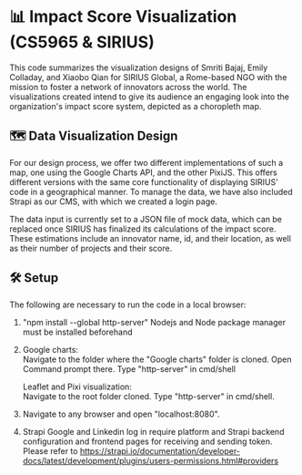 # 📊 Impact Score Visualization (CS5965 & SIRIUS)

This code summarizes the visualization designs of Smriti Bajaj, Emily Colladay,
and Xiaobo Qian for SIRIUS Global, a Rome-based NGO with the mission to foster a
network of innovators across the world. The visualizations created intend to
give its audience an engaging look into the organization's impact score system,
depicted as a choropleth map.

## 🗺 Data Visualization Design

For our design process, we offer two different implementations of such a map,
one using the Google Charts API, and the other PixiJS. This offers different
versions with the same core functionality of displaying SIRIUS' code in a
geographical manner. To manage the data, we have also included Strapi as our
CMS, with which we created a login page.

The data input is currently set to a JSON file of mock data, which can be
replaced once SIRIUS has finalized its calculations of the impact score. These
estimations include an innovator name, id, and their location, as well as their number of projects and their score.


## 🛠 Setup

The following are necessary to run the code in a local browser:

1.  "npm install --global http-server" Nodejs and Node package manager must be installed beforehand

2.  Google charts:  
    Navigate to the folder where the "Google charts" folder is cloned. Open Command prompt there. Type "http-server" in cmd/shell

    Leaflet and Pixi visualization:  
    Navigate to the root folder cloned. Type "http-server" in cmd/shell.

3.  Navigate to any browser and open "localhost:8080".

4.  Strapi Google and Linkedin log in require platform and Strapi backend configuration and frontend pages for receiving and sending token. Please refer to https://strapi.io/documentation/developer-docs/latest/development/plugins/users-permissions.html#providers
